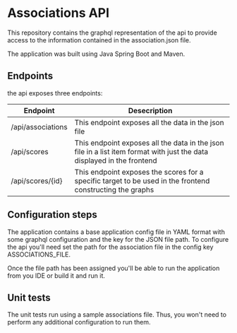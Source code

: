 # Associations API

This repository contains the graphql representation of the api to provide access to the information contained in the association.json file.

The application was built using Java Spring Boot and Maven.

## Endpoints

the api exposes three endpoints:
     
| Endpoint          | Desecription|
|-------------------| -------------|
|/api/associations | This endpoint exposes all the data in the json file|
|/api/scores       | This endpoint exposes all the data in the json file in a list item format with just the data displayed in the frontend|
|/api/scores/{id}  | This endpoint exposes the scores for a specific target to be used in the frontend constructing the graphs|

## Configuration steps
The application contains a base application config file in YAML format with some graphql configuration and the key for the JSON file path. To configure the api you'll need set the path for the association file in the config key ASSOCIATIONS_FILE.

Once the file path has been assigned you'll be able to run the application from you IDE or build it and run it.

## Unit tests
The unit tests run using a sample associations file. Thus, you won't need to perform any additional configuration to run them.